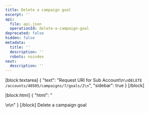 ```yaml
---
title: Delete a campaign goal
excerpt: ''
api:
  file: api.json
  operationId: delete-a-campaign-goal
deprecated: false
hidden: false
metadata:
  title: ''
  description: ''
  robots: noindex
next:
  description: ''
---
```

[block:textarea]
{
  "text": "Request URI for Sub Account\n```\nDELETE /accounts/40505/campaigns/7/goals/2\n```",
  "sidebar": true
}
[/block]

[block:html]
{
  "html": "<div></div>\n\n<style></style>"
}
[/block]
Delete a campaign goal